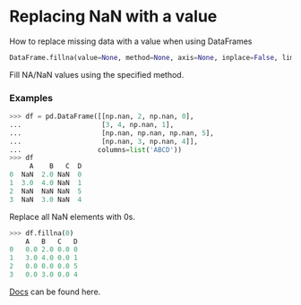 # Replacing NaN with a value

How to replace missing data with a value when using DataFrames

```python
DataFrame.fillna(value=None, method=None, axis=None, inplace=False, limit=None, downcast=None)
```

Fill NA/NaN values using the specified method.


### Examples

```python
>>> df = pd.DataFrame([[np.nan, 2, np.nan, 0],
...                    [3, 4, np.nan, 1],
...                    [np.nan, np.nan, np.nan, 5],
...                    [np.nan, 3, np.nan, 4]],
...                   columns=list('ABCD'))
>>> df
     A    B   C  D
0  NaN  2.0 NaN  0
1  3.0  4.0 NaN  1
2  NaN  NaN NaN  5
3  NaN  3.0 NaN  4
```

Replace all NaN elements with 0s.

```python
>>> df.fillna(0)
    A   B   C   D
0   0.0 2.0 0.0 0
1   3.0 4.0 0.0 1
2   0.0 0.0 0.0 5
3   0.0 3.0 0.0 4
```

[Docs](https://pandas.pydata.org/pandas-docs/stable/reference/api/pandas.DataFrame.fillna.html) can be found here.
